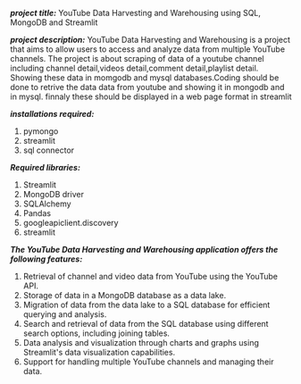 _**project title:**_
             YouTube Data Harvesting and Warehousing using SQL, MongoDB and Streamlit

_**project description:**_
              YouTube Data Harvesting and Warehousing is a project that aims to allow users to access and analyze data from multiple YouTube channels.
The project is about scraping of data of a youtube channel including channel detail,videos detail,comment detail,playlist detail.
Showing these data in momgodb and mysql databases.Coding should be done to retrive the data data from youtube and showing it in mongodb and in mysql.
finnaly these should be displayed in a web page format in streamlit


_**installations required:**_
  1. pymongo
  2. streamlit
  3. sql connector
  
_**Required libraries:**_
  1. Streamlit
  2. MongoDB driver
  3. SQLAlchemy
  4. Pandas
  5. googleapiclient.discovery
  6. streamlit 

**_The YouTube Data Harvesting and Warehousing application offers the following features:_**

  1. Retrieval of channel and video data from YouTube using the YouTube API.
  2. Storage of data in a MongoDB database as a data lake.
  3. Migration of data from the data lake to a SQL database for efficient querying and analysis.
  4. Search and retrieval of data from the SQL database using different search options, including joining tables.
5. Data analysis and visualization through charts and graphs using Streamlit's data visualization capabilities.
6. Support for handling multiple YouTube channels and managing their data.
